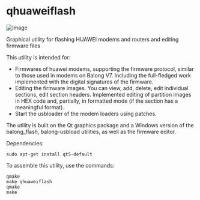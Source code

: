 # qhuaweiflash
![image](https://user-images.githubusercontent.com/36906814/65954875-7c5a9e00-e479-11e9-8890-e6124fed56a5.png)

Graphical utility for flashing HUAWEI modems and routers and editing firmware files

This utility is intended for:

   - Firmwares of huawei modems, supporting the firmware protocol, similar to those used in modems on Balong V7. Including the full-fledged work implemented with the digital signatures of the firmware.
   - Editing the firmware images. You can view, add, delete, edit individual sections, edit section headers. Implemented editing of partition images in HEX code and, partially, in formatted mode (if the section has a meaningful format).
   - Start the usbloader of the modem loaders using patches.

The utility is built on the Qt graphics package and a Windows version of the balong_flash, balong-usbload utilities, as well as the firmware editor.

Dependencies:

    sudo apt-get install qt5-default
    
To assemble this utility, use the commands:

    qmake 
    make qhuaweiflash 
    qmake 
    make 
